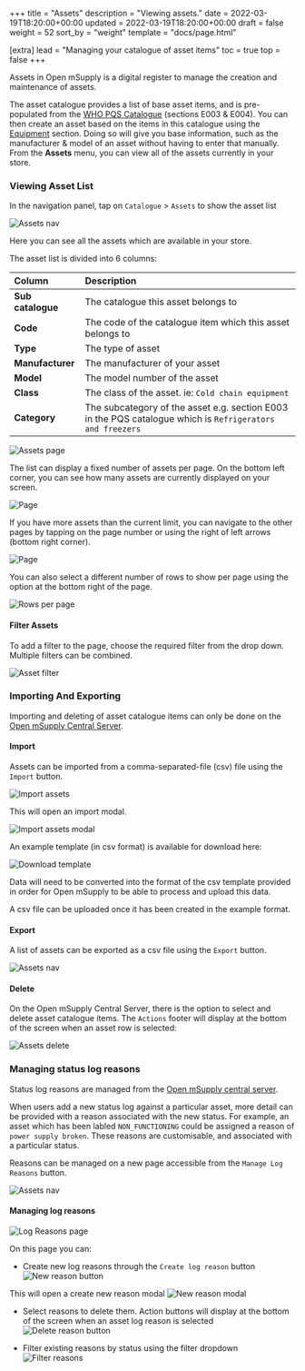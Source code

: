 +++
title = "Assets"
description = "Viewing assets."
date = 2022-03-19T18:20:00+00:00
updated = 2022-03-19T18:20:00+00:00
draft = false
weight = 52
sort_by = "weight"
template = "docs/page.html"

[extra]
lead = "Managing your catalogue of asset items"
toc = true
top = false
+++

Assets in Open mSupply is a digital register to manage the creation and maintenance of assets.

The asset catalogue provides a list of base asset items, and is pre-populated from the [WHO PQS Catalogue](https://apps.who.int/immunization_standards/vaccine_quality/pqs_catalogue/) (sections E003 & E004). You can then create an asset based on the items in this catalogue using the [Equipment](/docs/coldchain/equipment/) section. Doing so will give you base information, such as the manufacturer & model of an asset without having to enter that manually.
From the **Assets** menu, you can view all of the assets currently in your store.

### Viewing Asset List

In the navigation panel, tap on `Catalogue` > `Assets` to show the asset list

![Assets nav](images-en/assets.png)

Here you can see all the assets which are available in your store.

The asset list is divided into 6 columns:

| Column            | Description                                                                                               |
| :---------------- | :-------------------------------------------------------------------------------------------------------- |
| **Sub catalogue** | The catalogue this asset belongs to                                                                       |
| **Code**          | The code of the catalogue item which this asset belongs to                                                |
| **Type**          | The type of asset                                                                                         |
| **Manufacturer**  | The manufacturer of your asset                                                                            |
| **Model**         | The model number of the asset                                                                             |
| **Class**         | The class of the asset. ie: `Cold chain equipment`                                                        |
| **Category**      | The subcategory of the asset e.g. section E003 in the PQS catalogue which is `Refrigerators and freezers` |

![Assets page](images-en/assets_page.png)

The list can display a fixed number of assets per page. On the bottom left corner, you can see how many assets are currently displayed on your screen.

![Page](../../images/list_showing.png)

If you have more assets than the current limit, you can navigate to the other pages by tapping on the page number or using the right of left arrows (bottom right corner).

![Page](../../images/list_pagenumbers.png)

You can also select a different number of rows to show per page using the option at the bottom right of the page.

![Rows per page](../../images/rows-per-page-select.png)

#### Filter Assets

To add a filter to the page, choose the required filter from the drop down. Multiple filters can be combined.

![Asset filter](images-en/assets_filter.png)

### Importing And Exporting

Importing and deleting of asset catalogue items can only be done on the [Open mSupply Central Server](/docs/getting_started/central-server).

#### Import

Assets can be imported from a comma-separated-file (csv) file using the `Import` button.

![Import assets](images-en/assets_import.png)

This will open an import modal.

![Import assets modal](images-en/assets_import_modal.png)

An example template (in csv format) is available for download here:

![Download template](images-en/asset_import_template.png)

Data will need to be converted into the format of the csv template provided in order for Open mSupply to be able to process and upload this data.

A csv file can be uploaded once it has been created in the example format.

#### Export

A list of assets can be exported as a csv file using the `Export` button.

![Assets nav](images-en/asset_export_button.png)

#### Delete

On the Open mSupply Central Server, there is the option to select and delete asset catalogue items. The `Actions` footer will display at the bottom of the screen when an asset row is selected:

![Assets delete](images-en/delete-assets.png)

### Managing status log reasons

<div class="note">Status log reasons are managed from the <a href="/docs/getting_started/central">Open mSupply central server</a>.</div>

When users add a new status log against a particular asset, more detail can be provided with a reason associated with the new status. For example, an asset which has been labled `NON_FUNCTIONING` could be assigned a reason of `power supply broken`. These reasons are customisable, and associated with a particular status.

Reasons can be managed on a new page accessible from the `Manage Log Reasons` button.

![Assets nav](images-en/manage_reasons_button.png)

#### Managing log reasons

![Log Reasons page](images-en/manage_log_reasons.png)

On this page you can:

- Create new log reasons through the `Create log reason` button
  ![New reason button](images-en/reasons_create_button.png)

This will open a create new reason modal
![New reason modal](images-en/reasons_create_modal.png)

- Select reasons to delete them. Action buttons will display at the bottom of the screen when an asset log reason is selected
  ![Delete reason button](images-en/delete-asset-log-reasons.png)

- Filter existing reasons by status using the filter dropdown
  ![Filter reasons](images-en/reasons_filter.png)
